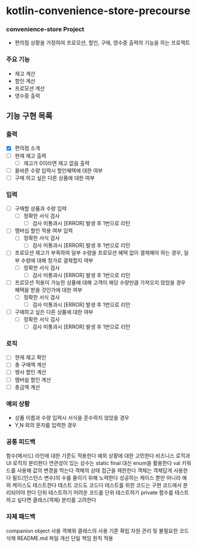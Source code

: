# kotlin-convenience-store-precourse

### convenience-store Project

- 편의점 상황을 가정하여 프로모션, 할인, 구매, 영수증 출력의 기능을 하는 프로젝트

### 주요 기능

- 재고 계산
- 할인 계산
- 프로모션 계산
- 영수증 출력

## 기능 구현 목록

### 출력

- [x] 편의점 소개
- [ ] 현재 재고 출력
    - [ ] 재고가 0이라면 재고 없음 출력
- [ ] 올바른 수량 입력시 할인혜택에 대한 여부
- [ ] 구매 하고 싶은 다른 상품에 대한 여부

### 입력

- [ ] 구매할 상품과 수량 입력
    - [ ] 정확한 서식 검사
        - [ ] 검사 미통과시 [ERROR] 발생 후 1번으로 리턴
- [ ] 멤버십 할인 적용 여부 입력
    - [ ] 정확한 서식 검사
        - [ ] 검사 미통과시 [ERROR] 발생 후 1번으로 리턴
- [ ] 프로모션 재고가 부족하여 일부 수량을 프로모션 혜택 없이 결제해야 하는 경우, 일부 수량에 대해 정가로 결제할지 여부
    - [ ] 정확한 서식 검사
        - [ ] 검사 미통과시 [ERROR] 발생 후 1번으로 리턴
- [ ] 프로모션 적용이 가능한 상품에 대해 고객이 해당 수량만큼 가져오지 않았을 경우 혜택을 받을 것인가에 대한 여부
    - [ ] 정확한 서식 검사
        - [ ] 검사 미통과시 [ERROR] 발생 후 1번으로 리턴
- [ ] 구매하고 싶은 다른 상품에 대한 여부
    - [ ] 정확한 서식 검사
        - [ ] 검사 미통과시 [ERROR] 발생 후 1번으로 리턴

### 로직

- [ ] 현재 재고 확인
- [ ] 총 구매액 계산
- [ ] 행사 할인 계산
- [ ] 멤버쉽 할인 계산
- [ ] 총금액 계산

### 예외 상황

- 상품 이름과 수량 입력시 서식을 준수하지 않았을 경우
- Y,N 외의 문자를 입력한 경우

### 공통 피드백

함수(메서드) 라인에 대한 기준도 적용한다
예외 상황에 대한 고민한다
비즈니스 로직과 UI 로직의 분리한다
연관성이 있는 상수는 static final 대신 enum을 활용한다
val 키워드를 사용해 값의 변경을 막는다
객체의 상태 접근을 제한한다
객체는 객체답게 사용한다
필드(인스턴스 변수)의 수를 줄이기 위해 노력한다
성공하는 케이스 뿐만 아니라 예외 케이스도 테스트한다
테스트 코드도 코드다
테스트를 위한 코드는 구현 코드에서 분리되어야 한다
단위 테스트하기 어려운 코드를 단위 테스트하기
private 함수를 테스트 하고 싶다면 클래스(객체) 분리를 고려한다

### 자체 패드백

companion object 사용
객체와 클래스의 사용 기준 확립
자원 관리 및 불필요한 코드 삭제
README.md 파일 개선
단일 책임 원칙 적용

